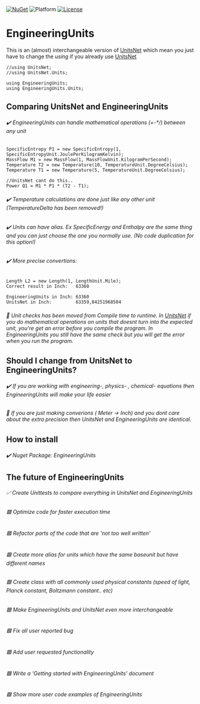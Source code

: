 [![NuGet](https://img.shields.io/nuget/v/EngineeringUnits)](https://www.nuget.org/packages/EngineeringUnits/)
![Platform](https://img.shields.io/badge/platform-win--32%20%7C%20win--64-lightgrey)
[![License](https://img.shields.io/github/license/MadsKirkFoged/EngineeringUnits)](https://github.com/MadsKirkFoged/EngineeringUnits/blob/master/LICENSE)

# EngineeringUnits


This is an (almost) interchangeable version of [UnitsNet](https://github.com/angularsen/UnitsNet) which mean you just have to change the *using* if you already use [UnitsNet](https://github.com/angularsen/UnitsNet)

```
//using UnitsNet;
//using UnitsNet.Units;

using EngineeringUnits;
using EngineeringUnits.Units;
```



## Comparing UnitsNet and EngineeringUnits


###### :heavy_check_mark: EngineeringUnits can handle mathematical operations (+-*/) between any unit

```
SpecificEntropy P1 = new SpecificEntropy(1, SpecificEntropyUnit.JoulePerKilogramKelvin);
MassFlow M1 = new MassFlow(1, MassFlowUnit.KilogramPerSecond);
Temperature T2 = new Temperature(10, TemperatureUnit.DegreeCelsius);
Temperature T1 = new Temperature(5, TemperatureUnit.DegreeCelsius);

//UnitsNet cant do this..
Power Q1 = M1 * P1 * (T2 - T1);
```

###### :heavy_check_mark: Temperature calculations are done just like any other unit (TemperatureDelta has been removed!)
###### :heavy_check_mark: Units can have alias. Ex *SpecificEnergy* and *Enthalpy* are the same thing and you can just choose the one you normally use. (No code duplication for this option!)
###### :heavy_check_mark: More precise convertions:
```
Length L2 = new Length(1, LengthUnit.Mile);
Correct result in Inch:   63360

EngineeringUnits in Inch: 63360
UnitsNet in Inch:         63359,84251968504
```

###### :triangular_flag_on_post: Unit checks has been moved from Compile time to runtime. In [UnitsNet](https://github.com/angularsen/UnitsNet) if you do mathematical operations on units that doesnt turn into the expected unit, you're get an error before you compile the program. In EngineeringUnits you still have the same check but you will get the error when you run the program.



## Should I change from UnitsNet to EngineeringUnits?


###### :heavy_check_mark: If you are working with engineering-, physics- , chemical- equations then EngineeringUnits will make your life easier
###### :triangular_flag_on_post: If you are just making converions ( Meter -> Inch) and you dont care about the extra precision then UnitsNet and EngineeringUnits are identical.


## How to install

###### :heavy_check_mark: Nuget Package: EngineeringUnits


## The future of EngineeringUnits

###### :white_check_mark: Create Unittests to compare everything in UnitsNet and EngineeringUnits
###### :green_square: Optimize code for faster execution time 
###### :green_square: Refactor parts of the code that are 'not too well written' 
###### :green_square: Create more alias for units which have the same baseunit but have different names
###### :green_square: Create class with all commonly used physical constants (speed of light, Planck constant, Boltzmann constant.. etc)
###### :green_square: Make EngineeringUnits and UnitsNet even more interchangeable
###### :green_square: Fix all user reported bug
###### :green_square: Add user requested functionality
###### :green_square: Write a 'Getting started with EngineeringUnits' document
###### :green_square: Show more user code examples of EngineeringUnits
